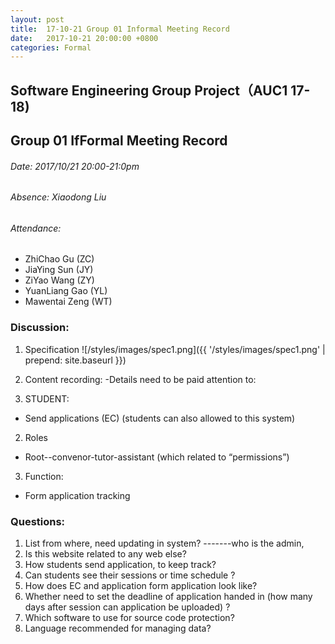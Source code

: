 ```yaml
---
layout: post
title:  17-10-21 Group 01 Informal Meeting Record
date:   2017-10-21 20:00:00 +0800
categories: Formal
---
```

## Software Engineering Group Project（AUC1 17-18)
## Group 01 IfFormal Meeting Record
###### Date: 2017/10/21 20:00-21:0pm
###### Absence: Xiaodong Liu
###### Attendance: 
- ZhiChao Gu (ZC)
- JiaYing Sun (JY)
- ZiYao Wang (ZY)
- YuanLiang Gao (YL)
- Mawentai Zeng (WT)

### Discussion:
1. Specification
![/styles/images/spec1.png]({{ '/styles/images/spec1.png' | prepend: site.baseurl  }})

2. Content recording:
-Details need to be paid attention to:
1. STUDENT:
- Send applications (EC) (students can also allowed to this system)

2. Roles
- Root--convenor-tutor-assistant (which related to “permissions”)

3. Function:
- Form application tracking

### Questions:
1. List from where, need updating in system?      -------who is the admin,
2. Is this website related to any web else?
3. How students send application, to keep track?
4. Can students see their sessions or time schedule ?	
5. How does EC and application form application look like?
6. Whether need to set the deadline of application handed in (how many days after session can application be uploaded) ?
7. Which software to use for source code protection?
8. Language recommended for managing data?
